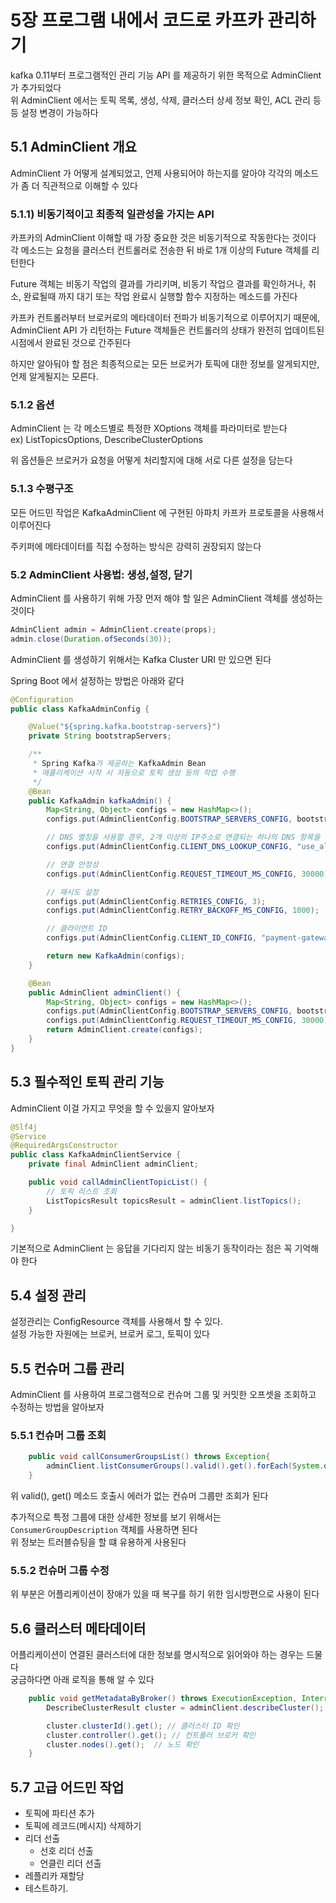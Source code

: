 # 5장 프로그램 내에서 코드로 카프카 관리하기
kafka 0.11부터 프로그램적인 관리 기능 API 를 제공하기 위한 목적으로 AdminClient 가 추가되었다 <br>
위 AdminClient 에서는 토픽 목록, 생성, 삭제, 클러스터 상세 정보 확인, ACL 관리 등등 설정 변경이 가능하다 <br>

## 5.1 AdminClient 개요
AdminClient 가 어떻게 설계되었고, 언제 사용되어야 하는지를 알아야 각각의 메소드가 좀 더 직관적으로 이해할 수 있다 

### 5.1.1) 비동기적이고 최종적 일관성을 가지는 API
카프카의 AdminClient 이해할 때 가장 중요한 것은 비동기적으로 작동한다는 것이다 <br>
각 메소드는 요청을 클러스터 컨트롤러로 전송한 뒤 바로 1개 이상의 Future 객체를 리턴한다 <br>

Future 객체는 비동기 작업의 결과를 가리키며, 비동기 작업으 결과를 확인하거나, 취소, 완료될때 까지 대기 또는 작업 완료시 실행할 함수 지정하는 메소드를 가진다 <br>

카프카 컨트롤러부터 브로커로의 메타데이터 전파가 비동기적으로 이루어지기 때문에, AdminClient API 가 리턴하는 Future 객체들은 컨트롤러의 상태가 완전히 업데이트된 시점에서 완료된 것으로 간주된다 <br>

하지만 알아둬야 할 점은 최종적으로는 모든 브로커가 토픽에 대한 정보를 알게되지만, 언제 알게될지는 모른다. <br>

### 5.1.2 옵션
AdminClient 는 각 메소드별로 특정한 XOptions 객체를 파라미터로 받는다 <br>
ex) ListTopicsOptions, DescribeClusterOptions <br>

위 옵션들은 브로커가 요청을 어떻게 처리할지에 대해 서로 다른 설정을 담는다 <br>


### 5.1.3 수평구조
모든 어드민 작업은 KafkaAdminClient 에 구현된 아파치 카프카 프로토콜을 사용해서 이루어진다 <br>

주키퍼에 메타데이터를 직접 수정하는 방식은 강력히 권장되지 않는다 <br>

### 5.2 AdminClient 사용법: 생성,설정, 닫기
AdminClient 를 사용하기 위해 가장 먼저 해야 할 일은 AdminClient 객체를 생성하는 것이다 <br>
```java
AdminClient admin = AdminClient.create(props);
admin.close(Duration.ofSeconds(30));
```

AdminClient 를 생성하기 위해서는 Kafka Cluster URI 만 있으면 된다 <br>

Spring Boot 에서 설정하는 방법은 아래와 같다
```java
@Configuration
public class KafkaAdminConfig {

    @Value("${spring.kafka.bootstrap-servers}")
    private String bootstrapServers;

    /**
     * Spring Kafka가 제공하는 KafkaAdmin Bean
     * 애플리케이션 시작 시 자동으로 토픽 생성 등의 작업 수행
     */
    @Bean
    public KafkaAdmin kafkaAdmin() {
        Map<String, Object> configs = new HashMap<>();
        configs.put(AdminClientConfig.BOOTSTRAP_SERVERS_CONFIG, bootstrapServers);

        // DNS 별칭을 사용할 경우, 2개 이상의 IP주소로 연결되는 하나의 DNS 항목을 사용할 경우 사용
        configs.put(AdminClientConfig.CLIENT_DNS_LOOKUP_CONFIG, "use_all_dns_ips");

        // 연결 안정성
        configs.put(AdminClientConfig.REQUEST_TIMEOUT_MS_CONFIG, 30000); // 어플리케이션이 AdminClient 응답 기다릴 수 있는 최대 시간 정의

        // 재시도 설정
        configs.put(AdminClientConfig.RETRIES_CONFIG, 3);
        configs.put(AdminClientConfig.RETRY_BACKOFF_MS_CONFIG, 1000);

        // 클라이언트 ID
        configs.put(AdminClientConfig.CLIENT_ID_CONFIG, "payment-gateway-admin");

        return new KafkaAdmin(configs);
    }

    @Bean
    public AdminClient adminClient() {
        Map<String, Object> configs = new HashMap<>();
        configs.put(AdminClientConfig.BOOTSTRAP_SERVERS_CONFIG, bootstrapServers);
        configs.put(AdminClientConfig.REQUEST_TIMEOUT_MS_CONFIG, 30000);
        return AdminClient.create(configs);
    }
}

```

## 5.3 필수적인 토픽 관리 기능
AdminClient 이걸 가지고 무엇을 할 수 있을지 알아보자 <br>

```java
@Slf4j
@Service
@RequiredArgsConstructor
public class KafkaAdminClientService {
    private final AdminClient adminClient;

    public void callAdminClientTopicList() {
        // 토픽 리스트 조회
        ListTopicsResult topicsResult = adminClient.listTopics();
    }

}
```

기본적으로 AdminClient 는 응답을 기다리지 않는 비동기 동작이라는 점은 꼭 기억해야 한다 <br>

## 5.4 설정 관리
설정관리는 ConfigResource 객체를 사용해서 할 수 있다. <br>
설정 가능한 자원에는 브로커, 브로커 로그, 토픽이 있다 <br>

## 5.5 컨슈머 그룹 관리
AdminClient 를 사용하여 프로그램적으로 컨슈머 그룹 및 커밋한 오프셋을 조회하고 수정하는 방법을 알아보자 <br>

### 5.5.1 컨슈머 그룹 조회
````java
    public void callConsumerGroupsList() throws Exception{
        adminClient.listConsumerGroups().valid().get().forEach(System.out::println);
    }
````

위 valid(), get() 메소드 호출시 에러가 없는 컨슈머 그룹만 조회가 된다 <br>

추가적으로 특정 그룹에 대한 상세한 정보를 보기 위해서는 `ConsumerGroupDescription` 객체를 사용하면 된다 <br>
위 정보는 트러블슈팅을 할 떄 유용하게 사용된다 <br>

### 5.5.2 컨슈머 그룹 수정
위 부분은 어플리케이션이 장애가 있을 때 복구를 하기 위한 임시방편으로 사용이 된다 <br>

## 5.6 클러스터 메타데이터
어플리케이션이 연결된 클러스터에 대한 정보를 명시적으로 읽어와야 하는 경우는 드물다 <br>
궁금하다면 아래 로직을 통해 알 수 있다 <br>
```java
    public void getMetadataByBroker() throws ExecutionException, InterruptedException {
        DescribeClusterResult cluster = adminClient.describeCluster();

        cluster.clusterId().get(); // 클러스터 ID 확인 
        cluster.controller().get(); // 컨트롤러 브로커 확인
        cluster.nodes().get();  // 노드 확인
    }
```

## 5.7 고급 어드민 작업
- 토픽에 파티션 추가
- 토픽에 레코드(메시지) 삭제하기
- 리더 선출
  - 선호 리더 선출
  - 언클린 리더 선출
- 레플리카 재할당
- 테스트하기.

